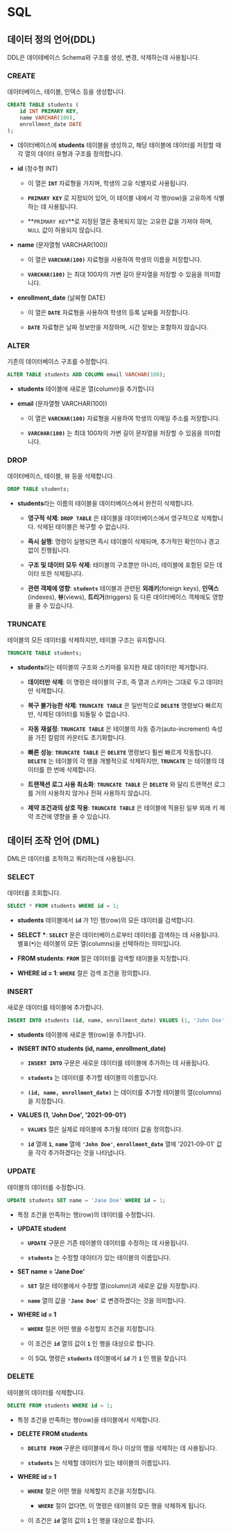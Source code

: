 # SQL

## 데이터 정의 언어(DDL)
DDL은 데이테베이스 Schema와 구조를 생성, 변경, 삭제하는데 사용됩니다.

### CREATE
데이터베이스, 테이블, 인덱스 등을 생성합니다.

```sql
CREATE TABLE students (
    id INT PRIMARY KEY,
    name VARCHAR(100),
    enrollment_date DATE
);
```

- 데이터베이스에 **students** 테이블을 생성하고, 해당 테이블에 데이터를 저장할 때 각 열의 데이터 유형과 구조를 정의합니다.
    
- **id** (정수형 INT)

    - 이 열은 **`INT`** 자료형을 가지며, 학생의 고유 식별자로 사용됩니다.

    - **`PRIMARY KEY`** 로 지정되어 있어, 이 테이블 내에서 각 행(row)을 고유하게 식별하는 데 사용됩니다.

    - **`PRIMARY KEY`**로 지정된 열은 중복되지 않는 고유한 값을 가져야 하며, `NULL` 값이 허용되지 않습니다.
    
- **name** (문자열형 VARCHAR(100))

    - 이 열은 **`VARCHAR(100)`** 자료형을 사용하여 학생의 이름을 저장합니다.

    - **`VARCHAR(100)`** 는 최대 100자의 가변 길이 문자열을 저장할 수 있음을 의미합니다.
    
- **enrollment_date** (날짜형 DATE)

    - 이 열은 **`DATE`** 자료형을 사용하여 학생의 등록 날짜를 저장합니다.

    - **`DATE`** 자료형은 날짜 정보만을 저장하며, 시간 정보는 포함하지 않습니다.
    

### ALTER
기존의 데이터베이스 구조를 수정합니다.

```sql
ALTER TABLE students ADD COLUMN email VARCHAR(100);
```

- **students** 테이블에 새로운 열(column)을 추가합니다

- **email** (문자열형 VARCHAR(100))
    - 이 열은 **`VARCHAR(100)`** 자료형을 사용하여 학생의 이메일 주소를 저장합니다.

    - **`VARCHAR(100)`** 는 최대 100자의 가변 길이 문자열을 저장할 수 있음을 의미합니다.

### DROP
데이터베이스, 테이블, 뷰 등을 삭제합니다.

```sql
DROP TABLE students;
```

- **students**라는 이름의 테이블을 데이터베이스에서 완전히 삭제합니다.

    - **영구적 삭제**: **`DROP TABLE`** 은 테이블을 데이터베이스에서 영구적으로 삭제합니다. 삭제된 테이블은 복구할 수 없습니다.

    - **즉시 실행**: 명령이 실행되면 즉시 테이블이 삭제되며, 추가적인 확인이나 경고 없이 진행됩니다.

    - **구조 및 데이터 모두 삭제**: 테이블의 구조뿐만 아니라, 테이블에 포함된 모든 데이터 또한 삭제됩니다.

    - **관련 객체에 영향**: **`students`** 테이블과 관련된 **외래키**(foreign keys), **인덱스**(indexes), **뷰**(views), **트리거**(triggers) 등 다른 데이터베이스 객체에도 영향을 줄 수 있습니다.

### TRUNCATE
테이블의 모든 데이터를 삭제하지만, 테이블 구조는 유지합니다.
    
```sql
TRUNCATE TABLE students;
```

- **students**라는 테이블의 구조와 스키마를 유지한 채로 데이터만 제거합니다.

    - **데이터만 삭제**: 이 명령은 테이블의 구조, 즉 열과 스키마는 그대로 두고 데이터만 삭제합니다.

    - **복구 불가능한 삭제**: **`TRUNCATE TABLE`** 은 일반적으로 **`DELETE`** 명령보다 빠르지만, 삭제된 데이터를 되돌릴 수 없습니다.

    - **자동 재설정**: **`TRUNCATE TABLE`** 은 테이블의 자동 증가(auto-increment) 속성을 가진 칼럼의 카운터도 초기화합니다.

    - **빠른 성능**: **`TRUNCATE TABLE`** 은 **`DELETE`** 명령보다 훨씬 빠르게 작동합니다. **`DELETE`** 는 테이블의 각 행을 개별적으로 삭제하지만, **`TRUNCATE`** 는 테이블의 데이터를 한 번에 삭제합니다.

    - **트랜잭션 로그 사용 최소화**: **`TRUNCATE TABLE`** 은 **`DELETE`** 와 달리 트랜잭션 로그를 거의 사용하지 않거나 전혀 사용하지 않습니다.

    - **제약 조건과의 상호 작용**: **`TRUNCATE TABLE`** 은 테이블에 적용된 일부 외래 키 제약 조건에 영향을 줄 수 있습니다.

## 데이터 조작 언어 (DML)
DML은 데이터를 조작하고 쿼리하는데 사용됩니다.

### SELECT
데이터를 조회합니다.
    
```sql
SELECT * FROM students WHERE id = 1;
```

- **students** 테이블에서 **`id`** 가 1인 행(row)의 모든 데이터를 검색합니다.

- **SELECT \***: **`SELECT`**  문은 데이터베이스로부터 데이터를 검색하는 데 사용됩니다. 별표(**`*`**)는 테이블의 모든 열(columns)을 선택하라는 의미입니다.

- **FROM students**: **`FROM`** 절은 데이터를 검색할 테이블을 지정합니다.

- **WHERE id = 1**: **`WHERE`** 절은 검색 조건을 정의합니다.

### INSERT
새로운 데이터를 테이블에 추가합니다.
    
```sql
INSERT INTO students (id, name, enrollment_date) VALUES (1, 'John Doe', '2021-09-01');
```

- **students** 테이블에 새로운 행(row)을 추가합니다.

- **INSERT INTO students (id, name, enrollment_date)**

    - **`INSERT INTO`** 구문은 새로운 데이터를 테이블에 추가하는 데 사용됩니다.

    - **`students`** 는 데이터를 추가할 테이블의 이름입니다.

    - **`(id, name, enrollment_date)`** 는 데이터를 추가할 테이블의 열(columns)을 지정합니다.
    
- **VALUES (1, 'John Doe', '2021-09-01')**

    - **`VALUES`** 절은 실제로 테이블에 추가될 데이터 값을 정의합니다.

    - **`id`** 열에 **`1`**, **`name`** 열에 **`'John Doe'`**, **`enrollment_date`** 열에 '2021-09-01' 값을 각각 추가하겠다는 것을 나타냅니다.

### UPDATE
테이블의 데이터를 수정합니다.
    
```sql
UPDATE students SET name = 'Jane Doe' WHERE id = 1;
```

-  특정 조건을 만족하는 행(row)의 데이터를 수정합니다.

- **UPDATE student**

    - **`UPDATE`** 구문은 기존 테이블의 데이터를 수정하는 데 사용됩니다.

    - **`students`** 는 수정할 데이터가 있는 테이블의 이름입니다.

- **SET name = 'Jane Doe'**

    - **`SET`** 절은 테이블에서 수정할 열(column)과 새로운 값을 지정합니다.
    
    - **`name`** 열의 값을 **`'Jane Doe'`** 로 변경하겠다는 것을 의미합니다.

- **WHERE id = 1**

    - **`WHERE`** 절은 어떤 행을 수정할지 조건을 지정합니다.
    
    - 이 조건은 **`id`** 열의 값이 **`1`** 인 행을 대상으로 합니다.

    - 이 SQL 명령은 **`students`** 테이블에서 **`id`** 가 **`1`** 인 행을 찾습니다.
    
### DELETE
테이블의 데이터를 삭제합니다.
    
```sql
DELETE FROM students WHERE id = 1;
```

- 특정 조건을 만족하는 행(row)을 테이블에서 삭제합니다.

- **DELETE FROM students**

    - **`DELETE FROM`** 구문은 테이블에서 하나 이상의 행을 삭제하는 데 사용됩니다.

    - **`students`** 는 삭제할 데이터가 있는 테이블의 이름입니다.

- **WHERE id = 1**

    - **`WHERE`** 절은 어떤 행을 삭제할지 조건을 지정합니다.

        - **`WHERE`** 절이 없다면, 이 명령은 테이블의 모든 행을 삭제하게 됩니다.

    - 이 조건은 **`id`** 열의 값이 **`1`** 인 행을 대상으로 합니다.